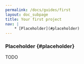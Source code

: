 ```yaml
---
permalink: /docs/guides/first
layout: doc_subpage
title: Your first project
nav: |
    * [Placeholder](#placeholder)
---
```


### Placeholder {#placeholder}

TODO
